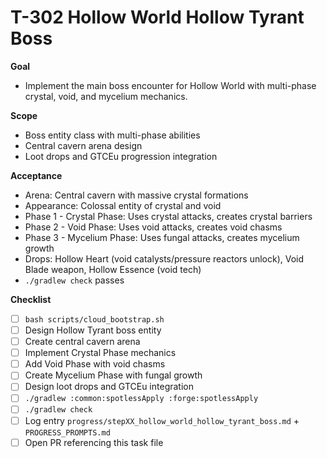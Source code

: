 # T-302 Hollow World Hollow Tyrant Boss

**Goal**

- Implement the main boss encounter for Hollow World with multi-phase crystal, void, and mycelium mechanics.

**Scope**

- Boss entity class with multi-phase abilities
- Central cavern arena design
- Loot drops and GTCEu progression integration

**Acceptance**

- Arena: Central cavern with massive crystal formations
- Appearance: Colossal entity of crystal and void
- Phase 1 - Crystal Phase: Uses crystal attacks, creates crystal barriers
- Phase 2 - Void Phase: Uses void attacks, creates void chasms
- Phase 3 - Mycelium Phase: Uses fungal attacks, creates mycelium growth
- Drops: Hollow Heart (void catalysts/pressure reactors unlock), Void Blade weapon, Hollow Essence (void tech)
- `./gradlew check` passes

**Checklist**

- [ ] `bash scripts/cloud_bootstrap.sh`
- [ ] Design Hollow Tyrant boss entity
- [ ] Create central cavern arena
- [ ] Implement Crystal Phase mechanics
- [ ] Add Void Phase with void chasms
- [ ] Create Mycelium Phase with fungal growth
- [ ] Design loot drops and GTCEu integration
- [ ] `./gradlew :common:spotlessApply :forge:spotlessApply`
- [ ] `./gradlew check`
- [ ] Log entry `progress/stepXX_hollow_world_hollow_tyrant_boss.md` + `PROGRESS_PROMPTS.md`
- [ ] Open PR referencing this task file
